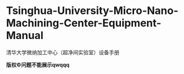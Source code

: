 # Tsinghua-University-Micro-Nano-Machining-Center-Equipment-Manual
清华大学微纳加工中心（超净间实验室）设备手册

**版权©️问题不能展示qwqqq**

